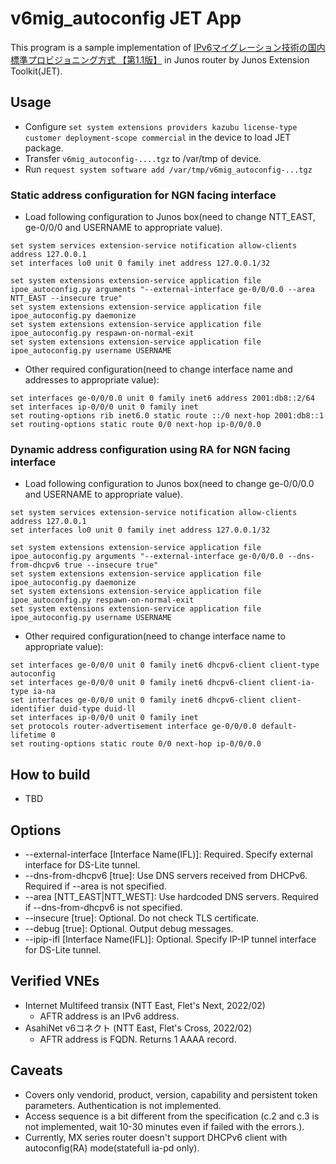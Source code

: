 # v6mig_autoconfig JET App

This program is a sample implementation of [IPv6マイグレーション技術の国内標準プロビジョニング方式 【第1.1版】](https://github.com/v6pc/v6mig-prov/blob/1.1/spec.md) in Junos router by Junos Extension Toolkit(JET).

## Usage

 - Configure `set system extensions providers kazubu license-type customer deployment-scope commercial` in the device to load JET package.
 - Transfer `v6mig_autoconfig-....tgz` to /var/tmp of device.
 - Run `request system software add /var/tmp/v6mig_autoconfig-...tgz`

### Static address configuration for NGN facing interface
 - Load following configuration to Junos box(need to change NTT_EAST, ge-0/0/0 and USERNAME to appropriate value).

```
set system services extension-service notification allow-clients address 127.0.0.1
set interfaces lo0 unit 0 family inet address 127.0.0.1/32

set system extensions extension-service application file ipoe_autoconfig.py arguments "--external-interface ge-0/0/0.0 --area NTT_EAST --insecure true"
set system extensions extension-service application file ipoe_autoconfig.py daemonize
set system extensions extension-service application file ipoe_autoconfig.py respawn-on-normal-exit
set system extensions extension-service application file ipoe_autoconfig.py username USERNAME
```

 - Other required configuration(need to change interface name and addresses to appropriate value):
```
set interfaces ge-0/0/0.0 unit 0 family inet6 address 2001:db8::2/64
set interfaces ip-0/0/0 unit 0 family inet
set routing-options rib inet6.0 static route ::/0 next-hop 2001:db8::1
set routing-options static route 0/0 next-hop ip-0/0/0.0
```

### Dynamic address configuration using RA for NGN facing interface
 - Load following configuration to Junos box(need to change ge-0/0/0.0 and USERNAME to appropriate value).

```
set system services extension-service notification allow-clients address 127.0.0.1
set interfaces lo0 unit 0 family inet address 127.0.0.1/32

set system extensions extension-service application file ipoe_autoconfig.py arguments "--external-interface ge-0/0/0.0 --dns-from-dhcpv6 true --insecure true"
set system extensions extension-service application file ipoe_autoconfig.py daemonize
set system extensions extension-service application file ipoe_autoconfig.py respawn-on-normal-exit
set system extensions extension-service application file ipoe_autoconfig.py username USERNAME
```

- Other required configuration(need to change interface name to appropriate value):
```
set interfaces ge-0/0/0 unit 0 family inet6 dhcpv6-client client-type autoconfig
set interfaces ge-0/0/0 unit 0 family inet6 dhcpv6-client client-ia-type ia-na
set interfaces ge-0/0/0 unit 0 family inet6 dhcpv6-client client-identifier duid-type duid-ll
set interfaces ip-0/0/0 unit 0 family inet
set protocols router-advertisement interface ge-0/0/0.0 default-lifetime 0
set routing-options static route 0/0 next-hop ip-0/0/0.0
```


## How to build

 * TBD

## Options
 - --external-interface [Interface Name(IFL)]: Required. Specify external interface for DS-Lite tunnel.
 - --dns-from-dhcpv6 [true]: Use DNS servers received from DHCPv6. Required if --area is not specified.
 - --area [NTT_EAST|NTT_WEST]: Use hardcoded DNS servers. Required if --dns-from-dhcpv6 is not specified.
 - --insecure [true]: Optional. Do not check TLS certificate.
 - --debug [true]: Optional. Output debug messages.
 - --ipip-ifl [Interface Name(IFL)]: Optional. Specify IP-IP tunnel interface for DS-Lite tunnel.

## Verified VNEs
 - Internet Multifeed transix (NTT East, Flet's Next, 2022/02)
   - AFTR address is an IPv6 address.
 - AsahiNet v6コネクト (NTT East, Flet's Cross, 2022/02)
   - AFTR address is FQDN. Returns 1 AAAA record.

## Caveats
 - Covers only vendorid, product, version, capability and persistent token parameters. Authentication is not implemented.
 - Access sequence is a bit different from the specification (c.2 and c.3 is not implemented, wait 10-30 minutes even if failed with the errors.).
 - Currently, MX series router doesn't support DHCPv6 client with autoconfig(RA) mode(statefull ia-pd only).

